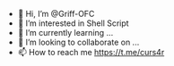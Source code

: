 - 👋 Hi, I’m @Griff-OFC
- 👀 I’m interested in Shell Script 
- 🌱 I’m currently learning ...
- 💞️ I’m looking to collaborate on ...
- 📫 How to reach me https://t.me/curs4r

<!---
Griff-OFC/Griff-OFC is a ✨ special ✨ repository because its `README.md` (this file) appears on your GitHub profile.
You can click the Preview link to take a look at your changes.
--->
